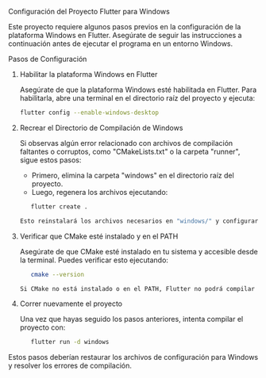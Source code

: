 
Configuración del Proyecto Flutter para Windows

Este proyecto requiere algunos pasos previos en la configuración de la plataforma Windows en Flutter. 
Asegúrate de seguir las instrucciones a continuación antes de ejecutar el programa en un entorno Windows.

Pasos de Configuración

1. Habilitar la plataforma Windows en Flutter

   Asegúrate de que la plataforma Windows esté habilitada en Flutter. Para habilitarla, abre una terminal en el 
   directorio raíz del proyecto y ejecuta:
	```bash
   flutter config --enable-windows-desktop

2. Recrear el Directorio de Compilación de Windows

   Si observas algún error relacionado con archivos de compilación faltantes o corruptos, como "CMakeLists.txt" o la carpeta "runner",
   sigue estos pasos:

   - Primero, elimina la carpeta "windows" en el directorio raíz del proyecto.
   - Luego, regenera los archivos ejecutando:
	```bash
       flutter create .

   Esto reinstalará los archivos necesarios en "windows/" y configurará de nuevo los archivos de compilación.

3. Verificar que CMake esté instalado y en el PATH

   Asegúrate de que CMake esté instalado en tu sistema y accesible desde la terminal. Puedes verificar esto ejecutando:
	```bash
       cmake --version

   Si CMake no está instalado o en el PATH, Flutter no podrá compilar la aplicación para Windows.

4. Correr nuevamente el proyecto

   Una vez que hayas seguido los pasos anteriores, intenta compilar el proyecto con:
	```bash
       flutter run -d windows

Estos pasos deberían restaurar los archivos de configuración para Windows y resolver los errores de compilación.
